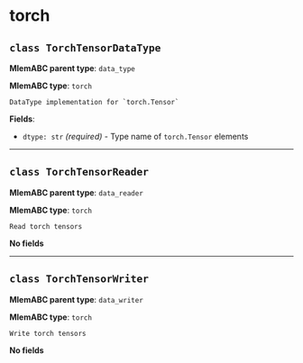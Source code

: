 # torch

## `class TorchTensorDataType`

**MlemABC parent type**: `data_type`

**MlemABC type**: `torch`

    DataType implementation for `torch.Tensor`

**Fields**:

- `dtype: str` _(required)_ - Type name of `torch.Tensor` elements

---

## `class TorchTensorReader`

**MlemABC parent type**: `data_reader`

**MlemABC type**: `torch`

    Read torch tensors

**No fields**

---

## `class TorchTensorWriter`

**MlemABC parent type**: `data_writer`

**MlemABC type**: `torch`

    Write torch tensors

**No fields**
